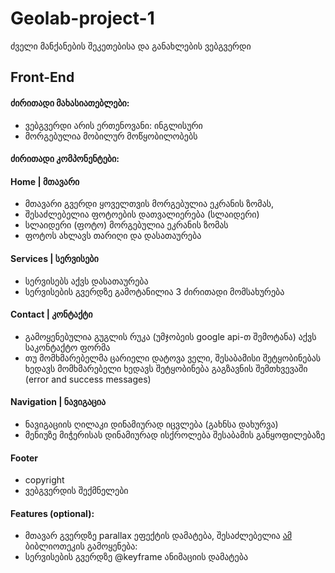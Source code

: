 # Geolab-project-1
ძველი მანქანების შეკეთებისა და განახლების ვებგვერდი

## Front-End

#### ძირითადი მახასიათებლები:
* ვებგვერდი არის ერთენოვანი: ინგლისური
* მორგებულია მობილურ მოწყობილობებს 

#### ძირითადი კომპონენტები:
#### Home | მთავარი
* მთავარი გვერდი ყოველთვის მორგებულია ეკრანის ზომას, 
* შესაძლებელია ფოტოების დათვალიერება (სლაიდერი)
* სლაიდერი (ფოტო) მორგებულია ეკრანის ზომას
* ფოტოს ახლავს თარიღი და დასათაურება

#### Services | სერვისები
* სერვისებს აქვს დასათაურება
* სერვისების გვერდზე გამოტანილია 3 ძირითადი მომსახურება

#### Contact | კონტაქტი
* გამოყენებულია გუგლის რუკა (უმჯობეის google api-თ შემოტანა)
აქვს საკონტაქტო ფორმა
* თუ მომხმარებელმა ცარიელი დატოვა ველი, შესაბამისი შეტყობინებას ხედავს
მომხმარებელი ხედავს შეტყობინება გაგზავნის შემთხვევაში 
(error and success messages)

#### Navigation | ნავიგაცია
* ნავიგაციის ღილაკი დინამიურად იცვლება (გახნსა დახურვა)
* მენიუზე მიჭერისას დინამიურად ისქროლება შესაბამის განყოფილებაზე

 #### Footer
* copyright
* ვებგვერდის შექმნელები

#### Features (optional):
* მთავარ გვერდზე parallax ეფექტის დამატება, შესაძლებელია [ამ](https://dixonandmoe.com/rellax/)  ბიბლიოთეკის გამოყენება: 
* სერვისების გვერდზე @keyframe ანიმაციის დამატება


